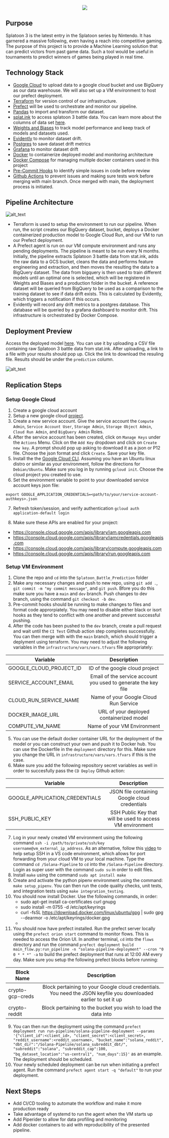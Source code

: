 <p align="center">
  <img src="https://i.imgur.com/zLXjmgw.png" />
</p>

## Purpose

Splatoon 3 is the latest entry in the Splatoon series by Nintendo. It has garnered a massive following, even having a reach into competitive gaming. The purpose of this project is to provide a Machine Learning solution that can predict victors from past game data. Such a tool would be useful in tournaments to predict winners of games being played in real time.


## Technology Stack

* [Google Cloud](https://cloud.google.com/) to upload data to a google cloud bucket and use BigQuery as our data warehouse. We will also set up a VM environment to host our prefect deployment.
* [Terraform](https://www.terraform.io/) for version control of our infrastructure.
* [Prefect](https://www.prefect.io/) will be used to orchestrate and monitor our pipeline. 
* [Pandas](https://pandas.pydata.org/) to import and transform our dataset.
* [splat.ink](https://stat.ink/index?_lang_=en-US) to access splatoon 3 battle data. You can learn more about the columns of data set [here](https://github.com/fetus-hina/stat.ink/wiki/Spl3-%EF%BC%8D-CSV-Schema-%EF%BC%8D-Battle).
* [Weights and Biases](https://wandb.ai/site) to track model performance and keep track of models and datasets used.
* [Evidently](https://www.evidentlyai.com/) to monitor dataset drift.
* [Postgres](https://www.postgresql.org/) to save dataset drift metrics
* [Grafana](https://grafana.com/) to monitor dataset drift
* [Docker](https://www.docker.com/) to containerize deployed model and monitoring architecture
* [Docker Compose](https://docs.docker.com/compose/) for managing multiple docker containers used in this project
* [Pre-Commit Hooks](https://pre-commit.com/) to identify simple issues in code before review
* [Github Actions](https://github.com/features/actions) to prevent issues and making sure tests work before merging with main branch. Once merged with main, the deployment process is initiated.
## Pipeline Architecture
![alt_text](https://github.com/seacevedo/Splatoon_Battle_Prediction/blob/main/images/mlops_architecture.png)

* Terraform is used to setup the environment to run our pipeline. When run, the script creates our BigQuery dataset, bucket, deploys a Docker containerized production model to Google Cloud Run, and our VM to run our Prefect deployment.
* A Prefect agent is run on our VM compute environment and runs any pending deployments. The pipeline is meant to be run every N months. Initially, the pipeline extracts Splatoon 3 battle data from stat.ink, adds the raw data to a GCS bucket, cleans the data and performs feature engineering and extraction, and then moves the resulting the data to a BigQuery dataset. The data from bigquery is then used to train different models until an optimal one is selected, which will be registered in Weights and Biases and a production folder in the bucket. A reference dataset will be queried from BigQuery to be used as a comparison to the training dataset to see if data drift exists. This is calculated by Evidently, which triggers a notification if this occurs.
* Evidently will record any drift metrics to a postgres database. This database will be queried by a grafana dashboard to monitor drift. This infrastructure is orchestrated by Docker Compose.


## Deployment Preview
Access the deployed model [here](https://app-run-service-gq2tu4do3a-uc.a.run.app/). You can use it by uploading a CSV file containing raw Splatoon 3 battle data from stat.ink. After uploading, a link to a file with your results should pop up. Click the link to download the resuling file. Results should be under the `prediction` column.

![alt_text](https://github.com/seacevedo/Splatoon_Battle_Prediction/blob/main/images/prod_model.png)

## Replication Steps


### Setup Google Cloud 

1. Create a google cloud account
2. Setup a new google cloud [project](https://cloud.google.com/).
3. Create a new service account. Give the service account the `Compute Admin`, `Service Account User`, `Storage Admin`, `Storage Object Admin`, `Cloud Run Admin`, and `BigQuery Admin` Roles.
4. After the service account has been created, click on `Manage Keys` under the `Actions` Menu. Click on the `Add Key` dropdown and click on `Create new key`. A prompt should pop up asking to download it as a json or P12 file. Choose the json format and click `Create`. Save your key file.
5. Install the the [Google Cloud CLI](https://cloud.google.com/sdk/docs/install-sdk). Assuming you have an Ubuntu linux distro or similar as your environment, follow the directions for `Debian/Ubuntu`. Make sure you log in by running `gcloud init`. Choose the cloud project you created to use.
6. Set the environment variable to point to your downloaded service account keys json file:

`export GOOGLE_APPLICATION_CREDENTIALS=<path/to/your/service-account-authkeys>.json`

7. Refresh token/session, and verify authentication
`gcloud auth application-default login`

8. Make sure these APIs are enabled for your project:

* https://console.cloud.google.com/apis/library/iam.googleapis.com
* https://console.cloud.google.com/apis/library/iamcredentials.googleapis.com
* https://console.cloud.google.com/apis/library/compute.googleapis.com
* https://console.cloud.google.com/apis/library/run.googleapis.com

### Setup VM Environment

1. Clone the repo and `cd` into the `Splatoon_Battle_Prediction` folder
2. Make any necessary changes and push to new repo, using `git add .`, `git commit -m "my commit message"`, and `git push`. Bfore you do this make sure you have a `main` and `dev` branch. Push changes to dev branch, using the command `git checkout -b dev`.
3. Pre-commit hooks should be running to make changes to files and format code approrpiately. You may need to disable either black or isort hooks as they tend to conflict with one another and prevent successful pushing.
4. After the code has been pushed to the `dev` branch, create a pull request and wait until the `CI Test` Github action step completes successfully. You can then merge with with the `main` branch, which should trigger a deplyment using terraform. You may need to adjust the following variables in the `infrastructure/vars/vars.tfvars` file appropriately:

| Variable       | Description  |
| ------------- |:-------------:|
| GOOGLE_CLOUD_PROJECT_ID      | ID of the google cloud project | 
| SERVICE_ACCOUNT_EMAIL     | Email of the service account you used to generate the key file  | 
| CLOUD_RUN_SERVICE_NAME | Name of your Google Cloud Run Service  | 
| DOCKER_IMAGE_URL | URL of your deployed containerized model | 
| COMPUTE_VM_NAME | Name of your VM Environment  | 

5. You can use the default docker container URL for the deployment of the model or you can construct your own and push it to Docker hub. You can use the Dockerfile in the `deployment` directory for this. Make sure you change the URL in `infrastructure/vars/vars.tfvars` if this is the case.
6. Make sure you add the following repository secret variables as well in order to succesfully pass the `CD Deploy` Github action:

| Variable       | Description  |
| ------------- |:-------------:|
| GOOGLE_APPLICATION_CREDENTIALS      | JSON file containing Google cloud credentials | 
| SSH_PUBLIC_KEY     | SSH Public Key that will be used to access VM environment | 

   
7. Log in your newly created VM environment using the following command `ssh -i /path/to/private/ssh/key username@vm_external_ip_address`. As an alternative, follow this [video](https://www.youtube.com/watch?v=ae-CV2KfoN0&list=PL3MmuxUbc_hJed7dXYoJw8DoCuVHhGEQb) to help setup SSH in a VS code environment, which allows for port forwarding from your cloud VM to your local machine. Type the command `cd /Solana-Pipeline` to `cd` into the `/Solana-Pipeline` directory. Login as super user with the command `sudo su` in order to edit files.
8. Install `make` using the command `sudo apt install make`
9. Create and activate the python pipenv environment using the command: `make setup_pipenv`. You can then run the code quality checks, unit tests, and integration tests using `make integration_testing`.
10. You should now install Docker. Use the following commands, in order:
    *  sudo apt-get install ca-certificates curl gnupg
    *  sudo install -m 0755 -d /etc/apt/keyrings
    *  curl -fsSL https://download.docker.com/linux/ubuntu/gpg | sudo gpg --dearmor -o /etc/apt/keyrings/docker.gpg
    *  
8. You should now have prefect installed. Run the prefect server locally using the `prefect orion start` command to monitor flows. This is needed to access the Orion UI. In another terminal, `cd` into the `flows` directory and run the command `prefect deployment build main_flow.py:run_pipeline -n "solana-pipeline-deployment" --cron "0 0 * * *" -a` to build the prefect deployment that runs at 12:00 AM every day. Make sure you setup the following prefect blocks before running:

| Block Name       | Description  |
| ------------- |:-------------:|
| crypto-gcp-creds      | Block pertaining to your Google cloud credentials. You need the JSON keyfile you downloaded earlier to set it up | 
| crypto-reddit   | Block pertaining to the bucket you wish to load the data into | 

  
9. You can then run the deployment using the command `prefect deployment run run-pipeline/solana-pipeline-deployment --params '{"client_id":<client_id>, "client_secret":<client_secret>, "reddit_username":<reddit_username>, "bucket_name":"solana_reddit", "dbt_dir":"/Solana-Pipeline/solana_subreddit_dbt/", "subreddit":"solana", "subreddit_cap":100, "bq_dataset_location":"us-central1", "num_days":15}'` as an example. The deployment should be scheduled.
10. Your newly scheduled deployment can be run when initiating a prefect agent. Run the command `prefect agent start -q "default"` to run your deployment.

## Next Steps
* Add CI/CD tooling to automate the workflow and make it more production ready
* Take advantage of systemd to run the agent when the VM starts up
* Add Piperider to allow for data profiling and monitoring
* Add docker containers to aid with reproducibility of the presented pipeline.
